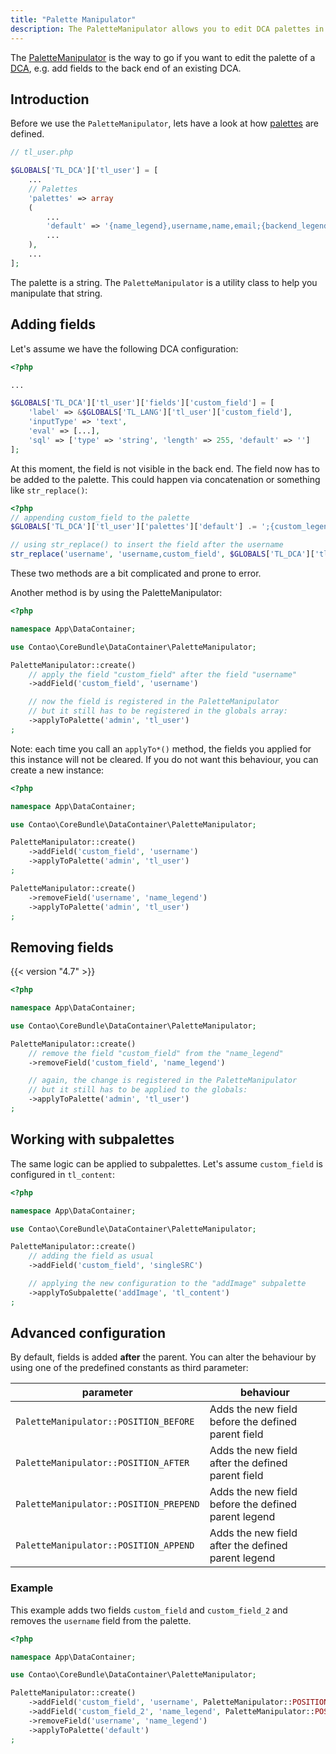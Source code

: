 ```yaml
---
title: "Palette Manipulator"
description: The PaletteManipulator allows you to edit DCA palettes in a more convenient way.
---
```


The [PaletteManipulator](https://github.com/contao/contao/blob/master/core-bundle/src/DataContainer/PaletteManipulator.php) is the way to go if you want to edit the palette of a [DCA](../dca), e.g. add fields to the back end of an existing DCA.

## Introduction
Before we use the `PaletteManipulator`, lets have a look at how [palettes](../../reference/dca/palettes) are defined.
```php
// tl_user.php

$GLOBALS['TL_DCA']['tl_user'] = [
    ...
    // Palettes
	'palettes' => array
	(
        ...
        'default' => '{name_legend},username,name,email;{backend_legend:hide},language,uploader,showHelp,thumbnails,useRTE,useCE;{theme_legend:hide},backendTheme,fullscreen;{password_legend:hide},pwChange,password;{admin_legend},admin;{groups_legend},groups,inherit;{account_legend},disable,start,stop'
        ...
    ),
    ...
];
```

The palette is a string. The `PaletteManipulator` is a utility class to help you manipulate that string.

## Adding fields

Let's assume we have the following DCA configuration:
```php
<?php

...

$GLOBALS['TL_DCA']['tl_user']['fields']['custom_field'] = [
    'label' => &$GLOBALS['TL_LANG']['tl_user']['custom_field'],
    'inputType' => 'text',
    'eval' => [...],
    'sql' => ['type' => 'string', 'length' => 255, 'default' => '']
];
```

At this moment, the field is not visible in the back end. 
The field now has to be added to the palette. This could happen via concatenation or something like `str_replace()`:

```php
<?php
// appending custom_field to the palette
$GLOBALS['TL_DCA']['tl_user']['palettes']['default'] .= ';{custom_legend},custom_field';

// using str_replace() to insert the field after the username
str_replace('username', 'username,custom_field', $GLOBALS['TL_DCA']['tl_user']['palettes']['default']);
```

These two methods are a bit complicated and prone to error.

Another method is by using the PaletteManipulator:

```php
<?php

namespace App\DataContainer;

use Contao\CoreBundle\DataContainer\PaletteManipulator;

PaletteManipulator::create()
    // apply the field "custom_field" after the field "username"
    ->addField('custom_field', 'username')

    // now the field is registered in the PaletteManipulator
    // but it still has to be registered in the globals array:
    ->applyToPalette('admin', 'tl_user') 
;
```

Note: each time you call an `applyTo*()` method, the fields you applied for this instance will not be cleared.
If you do not want this behaviour, you can create a new instance:

```php
<?php

namespace App\DataContainer;

use Contao\CoreBundle\DataContainer\PaletteManipulator;

PaletteManipulator::create()
    ->addField('custom_field', 'username')
    ->applyToPalette('admin', 'tl_user') 
;

PaletteManipulator::create()
    ->removeField('username', 'name_legend')
    ->applyToPalette('admin', 'tl_user') 
;

```

## Removing fields
{{< version "4.7" >}}

```php
<?php

namespace App\DataContainer;

use Contao\CoreBundle\DataContainer\PaletteManipulator;

PaletteManipulator::create()
    // remove the field "custom_field" from the "name_legend"
    ->removeField('custom_field', 'name_legend')

    // again, the change is registered in the PaletteManipulator
    // but it still has to be applied to the globals:
    ->applyToPalette('admin', 'tl_user')
;
```

## Working with subpalettes

The same logic can be applied to subpalettes. Let's assume `custom_field` is configured in `tl_content`:

```php
<?php

namespace App\DataContainer;

use Contao\CoreBundle\DataContainer\PaletteManipulator;

PaletteManipulator::create()
    // adding the field as usual
    ->addField('custom_field', 'singleSRC')

    // applying the new configuration to the "addImage" subpalette
    ->applyToSubpalette('addImage', 'tl_content')
;
```

## Advanced configuration

By default, fields is added **after** the parent. You can alter the behaviour by using one of the predefined constants as third parameter:

| parameter                              | behaviour                                           |
|----------------------------------------|-----------------------------------------------------|
| `PaletteManipulator::POSITION_BEFORE`  | Adds the new field before the defined parent field  |
| `PaletteManipulator::POSITION_AFTER`   | Adds the new field after the defined parent field   |
| `PaletteManipulator::POSITION_PREPEND` | Adds the new field before the defined parent legend |
| `PaletteManipulator::POSITION_APPEND`  | Adds the new field after the defined parent legend  |


### Example

This example adds two fields `custom_field` and `custom_field_2` and removes the `username` field from the palette.

```php
<?php

namespace App\DataContainer;

use Contao\CoreBundle\DataContainer\PaletteManipulator;

PaletteManipulator::create()
    ->addField('custom_field', 'username', PaletteManipulator::POSITION_AFTER)
    ->addField('custom_field_2', 'name_legend', PaletteManipulator::POSITION_APPEND)
    ->removeField('username', 'name_legend')
    ->applyToPalette('default')
;
```
